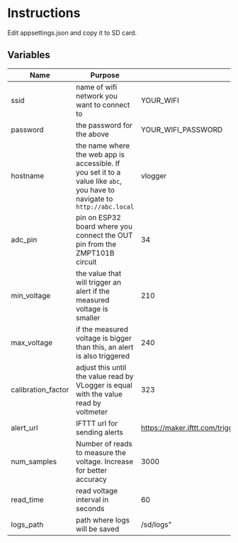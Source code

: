# Instructions
Edit appsettings.json and copy it to SD card.

## Variables
| Name | Purpose | Default
|-----|-----|----|
| ssid | name of wifi network you want to connect to | YOUR_WIFI |
| password | the password for the above | YOUR_WIFI_PASSWORD |
| hostname | the name where the web app is accessible. If you set it to a value like `abc`, you have to navigate to `http://abc.local` | vlogger |
| adc_pin | pin on ESP32 board where you connect the OUT pin from the ZMPT101B circuit | 34 |
| min_voltage | the value that will trigger an alert if the measured voltage is smaller | 210 |
| max_voltage | if the measured voltage is bigger than this, an alert is also triggered | 240 |
| calibration_factor | adjust this until the value read by VLogger is equal with the value read by voltmeter | 323 |
| alert_url | IFTTT url for sending alerts | https://maker.ifttt.com/trigger/voltage_drop/json/with/key/{YOUR_IFTT_KEY} |
| num_samples | Number of reads to measure the voltage. Increase for better accuracy | 3000 |
| read_time | read voltage interval in seconds | 60 |
| logs_path | path where logs will be saved | /sd/logs" |


